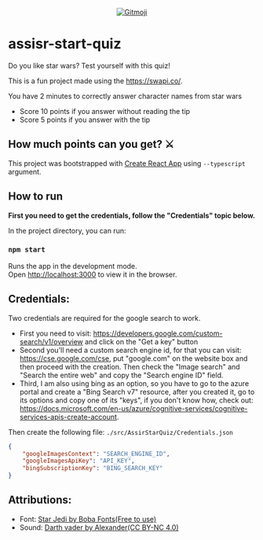 <p align="center">
	<a href="https://gitmoji.carloscuesta.me">
		<img src="https://img.shields.io/badge/gitmoji-%20😜%20😍-FFDD67.svg?style=flat-square"
			 alt="Gitmoji">
	</a>
</p>

# assisr-start-quiz

Do you like star wars? Test yourself with this quiz!

This is a fun project made using the https://swapi.co/.

You have 2 minutes to correctly answer character names from star wars
- Score 10 points if you answer without reading the tip
- Score 5 points if you answer with the tip

## **How much points can you get? ⚔️**

This project was bootstrapped with [Create React App](https://github.com/facebook/create-react-app) using ``--typescript`` argument.

## How to run

**First you need to get the credentials, follow the "Credentials" topic below.**

In the project directory, you can run:

### `npm start`

Runs the app in the development mode.<br>
Open [http://localhost:3000](http://localhost:3000) to view it in the browser.

## Credentials:
Two credentials are required for the google search to work.
- First you need to visit: https://developers.google.com/custom-search/v1/overview and click on the "Get a key" button
- Second you'll need a custom search engine id, for that you can visit: https://cse.google.com/cse, put "google.com" on the website box and then proceed with the creation. Then check the "Image search" and "Search the entire web" and copy the "Search engine ID" field.
- Third, I am also using bing as an option, so you have to go to the azure portal and create a "Bing Search v7" resource, after you created it, go to its options and copy one of its "keys", if you don't know how, check out: https://docs.microsoft.com/en-us/azure/cognitive-services/cognitive-services-apis-create-account.

Then create the following file:
```./src/AssirStarQuiz/Credentials.json```
```json
{
    "googleImagesContext": "SEARCH_ENGINE_ID",
	"googleImagesApiKey": "API_KEY",
    "bingSubscriptionKey": "BING_SEARCH_KEY"
}
```


## Attributions:
- Font: [Star Jedi by Boba Fonts(Free to use)](https://www.dafont.com/star-jedi.font)  
- Sound: [Darth vader by Alexander(CC BY-NC 4.0)](http://www.orangefreesounds.com/darth-vader-breathing/)
